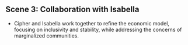 ## Scene 3: Collaboration with Isabella
- Cipher and Isabella work together to refine the economic model, focusing on inclusivity and stability, while addressing the concerns of marginalized communities.